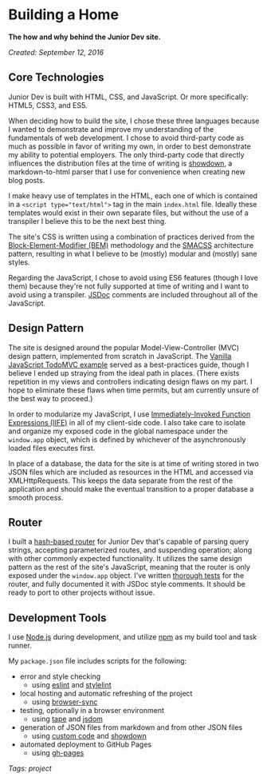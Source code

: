 # Building a Home

**The how and why behind the Junior Dev site.**

*Created: September 12, 2016*

## Core Technologies

Junior Dev is built with HTML, CSS, and JavaScript. Or more specifically: HTML5, CSS3, and ES5.

When deciding how to build the site, I chose these three languages because I wanted to demonstrate and improve my understanding of the fundamentals of web development. I chose to avoid third-party code as much as possible in favor of writing my own, in order to best demonstrate my ability to potential employers. The only third-party code that directly influences the distribution files at the time of writing is [showdown](https://github.com/showdownjs/showdown), a markdown-to-html parser that I use for convenience when creating new blog posts.

I make heavy use of templates in the HTML, each one of which is contained in a `<script type="text/html">` tag in the main `index.html` file. Ideally these templates would exist in their own separate files, but without the use of a transpiler I believe this to be the next best thing.

The site's CSS is written using a combination of practices derived from the [Block-Element-Modifier (BEM)](https://en.bem.info/) methodology and the [SMACSS](https://smacss.com/) architecture pattern, resulting in what I believe to be (mostly) modular and (mostly) sane styles.

Regarding the JavaScript, I chose to avoid using ES6 features (though I love them) because they're not fully supported at time of writing and I want to avoid using a transpiler. [JSDoc](http://usejsdoc.org/) comments are included throughout all of the JavaScript.

## Design Pattern

The site is designed around the popular Model-View-Controller (MVC) design pattern, implemented from scratch in JavaScript. The [Vanilla JavaScript TodoMVC example](https://github.com/tastejs/todomvc/tree/master/examples/vanillajs) served as a best-practices guide, though I believe I ended up straying from the ideal path in places. (There exists repetition in my views and controllers indicating design flaws on my part. I hope to eliminate these flaws when time permits, but am currently unsure of the best way to proceed.)

In order to modularize my JavaScript, I use [Immediately-Invoked Function Expressions (IIFE)](https://en.wikipedia.org/wiki/Immediately-invoked_function_expression) in all of my client-side code. I also take care to isolate and organize my exposed code in the global namespace under the `window.app` object, which is defined by whichever of the asynchronously loaded files executes first.

In place of a database, the data for the site is at time of writing stored in two JSON files which are included as resources in the HTML and accessed via XMLHttpRequests. This keeps the data separate from the rest of the application and should make the eventual transition to a proper database a smooth process.

## Router

I built a [hash-based router](https://github.com/Tempurturtul/junior-dev/blob/master/src/scripts/Router.js) for Junior Dev that's capable of parsing query strings, accepting parameterized routes, and suspending operation; along with other commonly expected functionality. It utilizes the same design pattern as the rest of the site's JavaScript, meaning that the router is only exposed under the `window.app` object. I've written [thorough tests](https://github.com/Tempurturtul/junior-dev/blob/master/src/scripts/Router.test.js) for the router, and fully documented it with JSDoc style comments. It should be ready to port to other projects without issue.

## Development Tools

I use [Node.js](https://nodejs.org/en/) during development, and utilize [npm](https://www.npmjs.com/) as my build tool and task runner.

My `package.json` file includes scripts for the following:

- error and style checking
	- using [eslint](https://github.com/eslint/eslint) and [stylelint](https://github.com/stylelint/stylelint)
- local hosting and automatic refreshing of the project
	- using [browser-sync](https://github.com/BrowserSync/browser-sync)
- testing, optionally in a browser environment
	- using [tape](https://github.com/substack/tape) and [jsdom](https://github.com/tmpvar/jsdom)
- generation of JSON files from markdown and from other JSON files
	- using [custom code](https://github.com/Tempurturtul/junior-dev/tree/master/build) and [showdown](https://github.com/showdownjs/showdown)
- automated deployment to GitHub Pages
	- using [gh-pages](https://github.com/tschaub/gh-pages)

*Tags: project*
